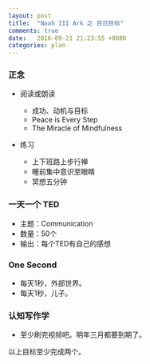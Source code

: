 ```yaml
---
layout: post
title:  "Noah III Ark 之 百日目标"
comments: true
date:   2016-09-21 21:23:55 +0800
categories: plan
---
```


### 正念
+ 阅读或朗读
    - 成功、动机与目标
    - Peace is Every Step
    - The Miracle of Mindfulness
    
+ 练习
    - 上下班路上步行禅
    - 睡前集中意识至眼睛
    - 冥想五分钟

### 一天一个 TED
- 主题：Communication
- 数量：50个
- 输出：每个TED有自己的感想

### One Second
- 每天1秒，外部世界。
- 每天1秒，儿子。

### 认知写作学
- 至少刷完视频吧。明年三月都要到期了。


以上目标至少完成两个。
